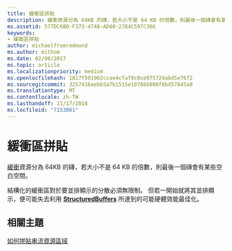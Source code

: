 ```yaml
---
title: 緩衝區拼貼
description: 緩衝資源分為 64KB 的磚，若大小不是 64 KB 的倍數，則最後一個磚會有某些空白空間。
ms.assetid: 577DC6B0-F373-4748-AD80-2784C597C366
keywords:
- 緩衝區拼貼
author: michaelfromredmond
ms.author: mithom
ms.date: 02/08/2017
ms.topic: article
ms.localizationpriority: medium
ms.openlocfilehash: 1817f501962ccae4cfaf9c0ce075724abd5e7672
ms.sourcegitcommit: 3257416aebb5a7b1515e107866806f8bd57845a8
ms.translationtype: MT
ms.contentlocale: zh-TW
ms.lasthandoff: 11/17/2018
ms.locfileid: "7153861"
---
```

# <a name="buffer-tiling"></a>緩衝區拼貼


[緩衝](introduction-to-buffers.md)資源分為 64KB 的磚，若大小不是 64 KB 的倍數，則最後一個磚會有某些空白空間。

結構化的緩衝區對於要並排顯示的分散必須無限制。 但若一開始就將其並排顯示，便可能失去利用 [**StructuredBuffers**](https://msdn.microsoft.com/library/windows/desktop/ff471514) 所達到的可能硬體效能最佳化。

## <a name="span-idrelated-topicsspanrelated-topics"></a><span id="related-topics"></span>相關主題


[如何拼貼串流資源區域](how-a-streaming-resource-s-area-is-tiled.md)

 

 




